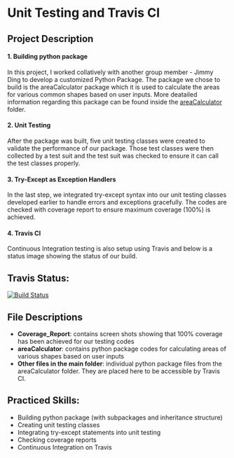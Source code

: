 # Unit Testing and Travis CI

## Project Description
#### 1. Building python package
  In this project, I worked collatively with another group member - Jimmy Ding to develop a customized Python Package. The package we chose to build is the areaCalculator package which it is used to calculate the areas for various common shapes based on user inputs. More deatailed information regarding this package can be found inside the [areaCalculator](https://github.com/qyzqyz1/Data-Science-Portfolio/tree/master/Software%20Engineering%20Projects/Building%20Python%20packages%20and%20Unit%20Testing/areaCalculator) folder.

#### 2. Unit Testing
  After the package was built, five unit testing classes were created to validate the performance of our package. Those test classes were then collected by a test suit and the test suit was checked to ensure it can call the test classes properly.

#### 3. Try-Except as Exception Handlers
  In the last step, we integrated try-except syntax into our unit testing classes developed earlier to handle errors and exceptions gracefully. The codes are checked with coverage report to ensure maximum coverage (100%) is achieved. 

#### 4. Travis CI
  Continuous Integration testing is also setup using Travis and below is a status image showing the status of our build.

## Travis Status:
[![Build Status](https://travis-ci.org/qyzqyz1/DATA-533-lab-4-Tom-Jimmy-.svg?branch=jimmy)](https://travis-ci.org/qyzqyz1/DATA-533-lab-4-Tom-Jimmy-)

## File Descriptions
- **Coverage_Report**: contains screen shots showing that 100% coverage has been achieved for our testing codes
- **areaCalculator**: contains python package codes for calculating areas of various shapes based on user inputs
- **Other files in the main folder**: individual python package files from the areaCalculator folder. They are placed here to be accessible by Travis CI. 

## Practiced Skills:
- Building python package (with subpackages and inheritance structure)
- Creating unit testing classes
- Integrating try-except statements into unit testing
- Checking coverage reports
- Continuous Integration on Travis
